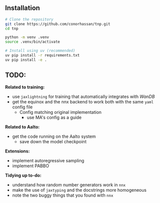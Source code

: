 ## Installation

```bash
# Clone the repository
git clone https://github.com/conorhassan/tnp.git
cd tnp

python -m venv .venv
source .venv/bin/activate

# Install using uv (recommended)
uv pip install -r requirements.txt
uv pip install -e .
```

## TODO: 

**Related to training:**
- use `jaxlightning` for training that automatically integrates with *WanDB*
- get the equinox and the nnx backend to work both with the same `yaml` config file
  - Config matching original implementation
    - use MA's config as a guide

**Related to Aalto:**
- get the code running on the Aalto system
    - save down the model checkpoint 

**Extensions:** 

- implement autoregressive sampling
- implement PABBO

**Tidying up to-do:**
- understand how random number generators work in `nnx`
- make the use of `jaxtyping` and the docstrings more homogeneous
- note the two buggy things that you found with `nnx`
